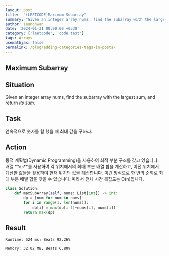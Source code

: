 ```yaml
---
layout: post
title:  "(LEETCODE)Maximum Subarray"
summary: "Given an integer array nums, find the subarray with the largest sum, and return its sum."
author: seunghwan
date: '2024-01-31 00:00:00 +0530'
category: ['leetcode', 'code test']
tags: Arrays
usemathjax: false
permalink: /blog/adding-categories-tags-in-posts/
---
```

## Maximum Subarray


## Situation

Given an integer array nums, find the subarray with the largest sum, and return *its sum.*

## Task

연속적으로 숫자를 합 했을 때 최대 값을 구하라.

## Action

동적 계획법(Dynamic Programming)을 사용하여 최적 부분 구조를 갖고 있습니다. 배열 **`dp`**를 사용하여 각 위치에서의 최대 부분 배열 합을 계산하고, 이전 위치에서 계산한 값들을 활용하여 현재 위치의 값을 계산합니다. 이런 방식으로 한 번의 순회로 최대 부분 배열 합을 찾을 수 있습니다. 따라서 전체 시간 복잡도는 O(n)입니다.

```python
class Solution:
    def maxSubArray(self, nums: List[int]) -> int:
        dp = [num for num in nums]
        for i in range(1, len(nums)):
            dp[i] = max(dp[i-1]+nums[i], nums[i])
        return max(dp)
```

## Result

    Runtime: 524 ms; Beats 92.26%

    Memory: 32.02 MB; Beats 6.80%